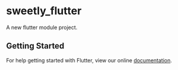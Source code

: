 # sweetly_flutter

A new flutter module project.

## Getting Started

For help getting started with Flutter, view our online
[documentation](https://flutter.dev/).
